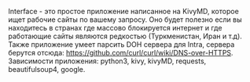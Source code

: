 Interface - это простое приложение написанное на KivyMD, которое ищет рабочие сайты по вашему запросу. Оно будет полезно если вы находитесь в странах где массово блокируется интернет и где работающие сайты являются редкостью (Туркменистан, Иран и т.д). Также приложение умеет парсить DOH сервера для Intra, сервера берутся отсюда: https://github.com/curl/curl/wiki/DNS-over-HTTPS.
Зависимости приложения: python3, kivy, kivyMD, requests, beautifulsoup4, google.
